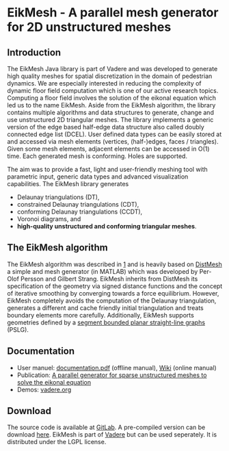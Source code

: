 # EikMesh - A parallel mesh generator for 2D unstructured meshes

## Introduction

The EikMesh Java library is part of Vadere and was developed to generate high quality meshes for spatial discretization in the domain of pedestrian dynamics.
We are especially interested in reducing the complexity of dynamic floor field computation which is one of our active research topics.
Computing a floor field involves the solution of the eikonal equation which led us to the name EikMesh.
Aside from the EikMesh algorithm, the library contains multiple algorithms and data structures to generate, change and use unstructured 2D triangular meshes.
The library implements a generic version of the edge based half-edge data structure also called doubly connected edge list (DCEL).
User defined data types can be easily stored at and accessed via mesh elements (vertices, (half-)edges, faces / triangles).
Given some mesh elements, adjacent elements can be accessed in O(1) time. Each generated mesh is conforming. Holes are supported.

The aim was to provide a fast, light and user-friendly meshing tool with parametric input, generic data types and advanced visualization capabilities.
The EikMesh library generates
- Delaunay triangulations (DT),
- constrained Delaunay triangulations (CDT),
- conforming Delaunay triangulations (CCDT),
- Voronoi diagrams, and 
- ****high-quality unstructured and conforming triangular meshes****.

## The EikMesh algorithm

The EikMesh algorithm was described in [1](https://doi.org/10.1016/j.jocs.2018.09.009) and is heavily based on [DistMesh](http://persson.berkeley.edu/distmesh/) a simple and mesh generator (in MATLAB) which was developed by Per-Olof Persson and Gilbert Strang.
EikMesh inherits from DistMesh its specification of the geometry via signed distance functions and the concept of iterative smoothing by converging towards a force equilibrium.
However, EikMesh completely avoids the computation of the Delaunay triangulation, generates a different and cache friendly initial triangulation and treats boundary elements more carefully.
Additionally, EikMesh supports geometries defined by a [segment bounded planar straight-line graphs](https://en.wikipedia.org/wiki/Planar_straight-line_graph) (PSLG).

## Documentation

- User manuel: [documentation.pdf](http://www.vadere.org/documentation/eikmesh_manual_short.pdf) (offline manual), [Wiki](https://gitlab.lrz.de/vadere/vadere/wikis/eikmesh/Overview) (online manual)
- Publication: [A parallel generator for sparse unstructured meshes to solve the eikonal equation](https://doi.org/10.1016/j.jocs.2018.09.009)
- Demos: [vadere.org](http://www.vadere.org/the-eikmesh-library/)

## Download

The source code is available at [GitLab](https://gitlab.lrz.de/vadere/vadere/tree/master/VadereMeshing).
A pre-compiled version can be download [here](TODO). 
EikMesh is part of [Vadere](http://www.vadere.org/) but can be used seperately. 
It is distributed under the LGPL license.